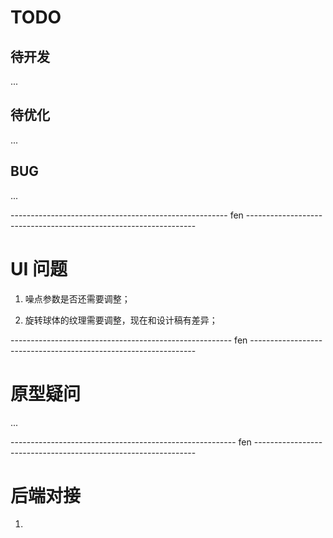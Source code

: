 # TODO

## 待开发

...

## 待优化

...

## BUG

...

------------------------------------------------------ fen -----------------------------------------------------------------

# UI 问题

1. 噪点参数是否还需要调整；

2. 旋转球体的纹理需要调整，现在和设计稿有差异；

------------------------------------------------------- fen ----------------------------------------------------------------

# 原型疑问

...

-------------------------------------------------------- fen ---------------------------------------------------------------

# 后端对接

1. 
